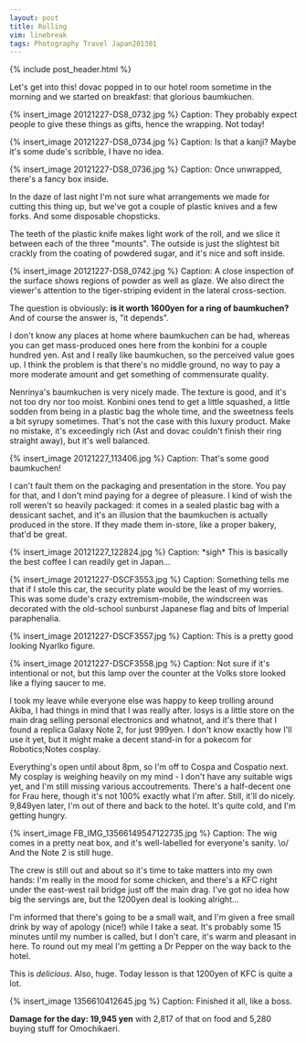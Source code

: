 ```yaml
---
layout: post
title: Rolling
vim: linebreak
tags: Photography Travel Japan201301
---
```


{% include post_header.html %}


Let's get into this! dovac popped in to our hotel room sometime in the morning and we started on breakfast: that glorious baumkuchen.

{% insert_image 20121227-DS8_0732.jpg %}
Caption: They probably expect people to give these things as gifts, hence the wrapping. Not today!

{% insert_image 20121227-DS8_0734.jpg %}
Caption: Is that a kanji? Maybe it's some dude's scribble, I have no idea.

{% insert_image 20121227-DS8_0736.jpg %}
Caption: Once unwrapped, there's a fancy box inside.

In the daze of last night I'm not sure what arrangements we made for cutting this thing up, but we've got a couple of plastic knives and a few forks. And some disposable chopsticks.

The teeth of the plastic knife makes light work of the roll, and we slice it between each of the three "mounts". The outside is just the slightest bit crackly from the coating of powdered sugar, and it's nice and soft inside.

{% insert_image 20121227-DS8_0742.jpg %}
Caption: A close inspection of the surface shows regions of powder as well as glaze. We also direct the viewer's attention to the tiger-striping evident in the lateral cross-section.

The question is obviously: **is it worth 1600yen for a ring of baumkuchen?** And of course the answer is, "it depends".

I don't know any places at home where baumkuchen can be had, whereas you can get mass-produced ones here from the konbini for a couple hundred yen. Ast and I really like baumkuchen, so the perceived value goes up. I think the problem is that there's no middle ground, no way to pay a more moderate amount and get something of commensurate quality.

Nenrinya's baumkuchen is very nicely made. The texture is good, and it's not too dry nor too moist. Konbini ones tend to get a little squashed, a little sodden from being in a plastic bag the whole time, and the sweetness feels a bit syrupy sometimes. That's not the case with this luxury product. Make no mistake, it's exceedingly rich (Ast and dovac couldn't finish their ring straight away), but it's well balanced.

{% insert_image 20121227_113406.jpg %}
Caption: That's some good baumkuchen!

I can't fault them on the packaging and presentation in the store. You pay for that, and I don't mind paying for a degree of pleasure. I kind of wish the roll weren't so heavily packaged: it comes in a sealed plastic bag with a dessicant sachet, and it's an illusion that the baumkuchen is actually produced in the store. If they made them in-store, like a proper bakery, that'd be great.

{% insert_image 20121227_122824.jpg %}
Caption: \*sigh\* This is basically the best coffee I can readily get in Japan...

{% insert_image 20121227-DSCF3553.jpg %}
Caption: Something tells me that if I stole this car, the security plate would be the least of my worries. This was some dude's crazy extremism-mobile, the windscreen was decorated with the old-school sunburst Japanese flag and bits of Imperial paraphenalia.

{% insert_image 20121227-DSCF3557.jpg %}
Caption: This is a pretty good looking Nyarlko figure.

{% insert_image 20121227-DSCF3558.jpg %}
Caption: Not sure if it's intentional or not, but this lamp over the counter at the Volks store looked like a flying saucer to me.

I took my leave while everyone else was happy to keep trolling around Akiba, I had things in mind that I was really after. Iosys is a little store on the main drag selling personal electronics and whatnot, and it's there that I found a replica Galaxy Note 2, for just 999yen. I don't know exactly how I'll use it yet, but it might make a decent stand-in for a pokecom for Robotics;Notes cosplay.

Everything's open until about 8pm, so I'm off to Cospa and Cospatio next. My cosplay is weighing heavily on my mind - I don't have any suitable wigs yet, and I'm still missing various accoutrements. There's a half-decent one for Frau here, though it's not 100% exactly what I'm after. Still, it'll do nicely. 9,849yen later, I'm out of there and back to the hotel. It's quite cold, and I'm getting hungry.

{% insert_image FB_IMG_13566149547122735.jpg %}
Caption: The wig comes in a pretty neat box, and it's well-labelled for everyone's sanity. \o/ And the Note 2 is still huge.

The crew is still out and about so it's time to take matters into my own hands: I'm really in the mood for some chicken, and there's a KFC right under the east-west rail bridge just off the main drag. I've got no idea how big the servings are, but the 1200yen deal is looking alright...

I'm informed that there's going to be a small wait, and I'm given a free small drink by way of apology (nice!) while I take a seat. It's probably some 15 minutes until my number is called, but I don't care, it's warm and pleasant in here. To round out my meal I'm getting a Dr Pepper on the way back to the hotel.

This is *delicious*. Also, huge. Today lesson is that 1200yen of KFC is quite a lot.

{% insert_image 1356610412645.jpg %}
Caption: Finished it all, like a boss.


**Damage for the day: 19,945 yen** with 2,817 of that on food and 5,280 buying stuff for Omochikaeri.

